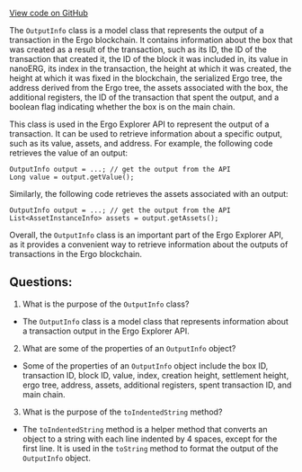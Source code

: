 [View code on GitHub](https://github.com/ergoplatform/ergo-appkit/java-client-generated/src/main/java/org/ergoplatform/explorer/client/model/OutputInfo.java)

The `OutputInfo` class is a model class that represents the output of a transaction in the Ergo blockchain. It contains information about the box that was created as a result of the transaction, such as its ID, the ID of the transaction that created it, the ID of the block it was included in, its value in nanoERG, its index in the transaction, the height at which it was created, the height at which it was fixed in the blockchain, the serialized Ergo tree, the address derived from the Ergo tree, the assets associated with the box, the additional registers, the ID of the transaction that spent the output, and a boolean flag indicating whether the box is on the main chain.

This class is used in the Ergo Explorer API to represent the output of a transaction. It can be used to retrieve information about a specific output, such as its value, assets, and address. For example, the following code retrieves the value of an output:

```
OutputInfo output = ...; // get the output from the API
Long value = output.getValue();
```

Similarly, the following code retrieves the assets associated with an output:

```
OutputInfo output = ...; // get the output from the API
List<AssetInstanceInfo> assets = output.getAssets();
```

Overall, the `OutputInfo` class is an important part of the Ergo Explorer API, as it provides a convenient way to retrieve information about the outputs of transactions in the Ergo blockchain.
## Questions: 
 1. What is the purpose of the `OutputInfo` class?
- The `OutputInfo` class is a model class that represents information about a transaction output in the Ergo Explorer API.

2. What are some of the properties of an `OutputInfo` object?
- Some of the properties of an `OutputInfo` object include the box ID, transaction ID, block ID, value, index, creation height, settlement height, ergo tree, address, assets, additional registers, spent transaction ID, and main chain.

3. What is the purpose of the `toIndentedString` method?
- The `toIndentedString` method is a helper method that converts an object to a string with each line indented by 4 spaces, except for the first line. It is used in the `toString` method to format the output of the `OutputInfo` object.